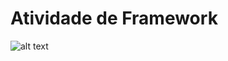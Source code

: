 # Atividade de Framework
![alt text](https://github.com/Thumendes/atividade_framework/blob/master/public/image.jpg?raw=true)
